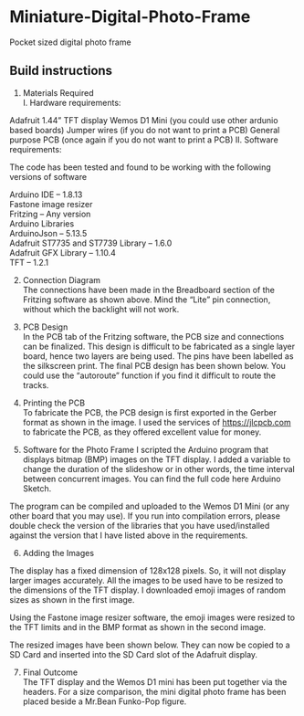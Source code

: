 # Miniature-Digital-Photo-Frame
Pocket sized digital photo frame

## Build instructions
1. Materials Required    
I. Hardware requirements:

Adafruit 1.44” TFT display
Wemos D1 Mini (you could use other ardunio based boards)
Jumper wires (if you do not want to print a PCB)
General purpose PCB (once again if you do not want to print a PCB)
II. Software requirements:

The code has been tested and found to be working with the following versions of software

Arduino IDE – 1.8.13   
Fastone image resizer   
Fritzing – Any version   
Arduino Libraries     
    ArduinoJson – 5.13.5  
    Adafruit ST7735 and ST7739 Library – 1.6.0   
    Adafruit GFX Library – 1.10.4   
    TFT – 1.2.1   

2. Connection Diagram    
The connections have been made in the Breadboard section of the Fritzing software as shown above. Mind the “Lite” pin connection, without which the backlight will not work.


3. PCB Design    
In the PCB tab of the Fritzing software, the PCB size and connections can be finalized. This design is difficult to be fabricated as a single layer board, hence two layers are being used. The pins have been labelled as the silkscreen print. The final PCB design has been shown below. You could use the “autoroute” function if you find it difficult to route the tracks.



4. Printing the PCB   
To fabricate the PCB, the PCB design is first exported in the Gerber format as shown in the image. I used the services of https://jlcpcb.com to fabricate the PCB, as they offered excellent value for money.   


5. Software for the Photo Frame
I scripted the Arduino program that displays bitmap (BMP) images on the TFT display. I added a variable to change the duration of the slideshow or in other words, the time interval between concurrent images. You can find the full code here Arduino Sketch.

The program can be compiled and uploaded to the Wemos D1 Mini (or any other board that you may use). If you run into compilation errors, please double check the version of the libraries that you have used/installed against the version that I have listed above in the requirements.


6. Adding the Images    

The display has a fixed dimension of 128x128 pixels. So, it will not display larger images accurately. All the images to be used have to be resized to the dimensions of the TFT display. I downloaded emoji images of random sizes as shown in the first image.


Using the Fastone image resizer software, the emoji images were resized to the TFT limits and in the BMP format as shown in the second image.


The resized images have been shown below. They can now be copied to a SD Card and inserted into the SD Card slot of the Adafruit display.

7. Final Outcome    
The TFT display and the Wemos D1 mini has been put together via the headers. For a size comparison, the mini digital photo frame has been placed beside a Mr.Bean Funko-Pop figure.
